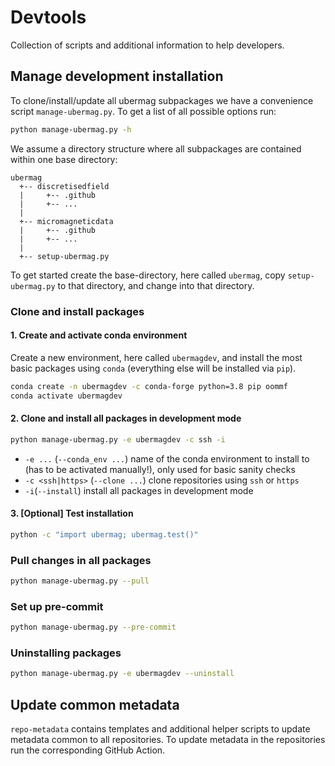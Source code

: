 # Devtools

Collection of scripts and additional information to help developers.

## Manage development installation

To clone/install/update all ubermag subpackages we have a convenience script
`manage-ubermag.py`. To get a list of all possible options run:

```bash
python manage-ubermag.py -h
```

We assume a directory structure where all subpackages are contained within one
base directory:

    ubermag
      +-- discretisedfield
      |     +-- .github
      |     +-- ...
      |
      +-- micromagneticdata
      |     +-- .github
      |     +-- ...
      |
      +-- setup-ubermag.py

To get started create the base-directory, here called `ubermag`, copy
`setup-ubermag.py` to that directory, and change into that directory.

### Clone and install packages

#### 1. Create and activate conda environment ####

Create a new environment, here called `ubermagdev`, and install the most basic
packages using `conda` (everything else will be installed via `pip`).

```bash
conda create -n ubermagdev -c conda-forge python=3.8 pip oommf
conda activate ubermagdev
```

#### 2. Clone and install all packages in development mode ####

```bash
python manage-ubermag.py -e ubermagdev -c ssh -i
```

- `-e ...` (`--conda_env ...`) name of the conda environment to install to (has
  to be activated manually!), only used for basic sanity checks
- `-c <ssh|https>` (`--clone ...`) clone repositories using `ssh` or `https`
- `-i`(`--install`) install all packages in development mode

#### 3. [Optional] Test installation ####

```bash
python -c "import ubermag; ubermag.test()"
```

### Pull changes in all packages ###

```bash
python manage-ubermag.py --pull
```

### Set up pre-commit ###

```bash
python manage-ubermag.py --pre-commit
```

### Uninstalling packages ###

```bash
python manage-ubermag.py -e ubermagdev --uninstall
```

## Update common metadata

`repo-metadata` contains templates and additional helper scripts to update
metadata common to all repositories. To update metadata in the repositories run
the corresponding GitHub Action.
